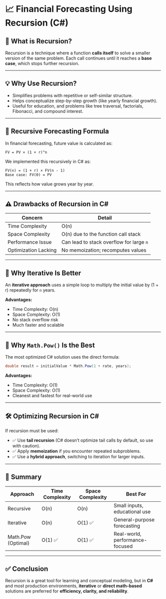 # 📈 Financial Forecasting Using Recursion (C#)

## 🔁 What is Recursion?

Recursion is a technique where a function **calls itself** to solve a smaller version of the same problem. Each call continues until it reaches a **base case**, which stops further recursion.

---

## 💡 Why Use Recursion?

- Simplifies problems with repetitive or self-similar structure.
- Helps conceptualize step-by-step growth (like yearly financial growth).
- Useful for education, and problems like tree traversal, factorials, Fibonacci, and compound interest.

---

## 📘 Recursive Forecasting Formula

In financial forecasting, future value is calculated as:

```
FV = PV × (1 + r)^n
```

We implemented this recursively in C# as:

```
FV(n) = (1 + r) × FV(n - 1)
Base case: FV(0) = PV
```

This reflects how value grows year by year.

---

## ⚠️ Drawbacks of Recursion in C#

| Concern            | Detail                                 |
|--------------------|-----------------------------------------|
| Time Complexity     | O(n)                                   |
| Space Complexity    | O(n) due to the function call stack     |
| Performance Issue   | Can lead to stack overflow for large `n` |
| Optimization Lacking | No memoization; recomputes values       |

---

## 🔁 Why Iterative Is Better

An **iterative approach** uses a simple loop to multiply the initial value by (1 + r) repeatedly for `n` years.

**Advantages:**

- Time Complexity: O(n)
- Space Complexity: O(1)
- No stack overflow risk
- Much faster and scalable

---

## 🚀 Why `Math.Pow()` Is the Best

The most optimized C# solution uses the direct formula:

```csharp
double result = initialValue * Math.Pow(1 + rate, years);
```

**Advantages:**

- Time Complexity: O(1)
- Space Complexity: O(1)
- Cleanest and fastest for real-world use

---

## 🛠️ Optimizing Recursion in C#

If recursion must be used:

- ✅ Use **tail recursion** (C# doesn’t optimize tail calls by default, so use with caution).
- ✅ Apply **memoization** if you encounter repeated subproblems.
- ✅ Use a **hybrid approach**, switching to iteration for larger inputs.

---

## 📌 Summary

| Approach           | Time Complexity | Space Complexity | Best For                         |
|--------------------|------------------|------------------|----------------------------------|
| Recursive          | O(n)             | O(n)             | Small inputs, educational use    |
| Iterative          | O(n)             | O(1) ✅          | General-purpose forecasting      |
| Math.Pow (Optimal) | O(1) ✅          | O(1) ✅          | Real-world, performance-focused  |

---

## ✅ Conclusion

Recursion is a great tool for learning and conceptual modeling, but in **C#** and most production environments, **iterative** or **direct math-based** solutions are preferred for **efficiency, clarity, and reliability**.

